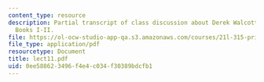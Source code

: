```yaml
---
content_type: resource
description: Partial transcript of class discussion about Derek Walcott and Omeros
  Books I-II.
file: https://ol-ocw-studio-app-qa.s3.amazonaws.com/courses/21l-315-prizewinners-spring-2007/0ee588623496f4e4c034f30389bdcfb1_lect11.pdf
file_type: application/pdf
resourcetype: Document
title: lect11.pdf
uid: 0ee58862-3496-f4e4-c034-f30389bdcfb1
---
```

